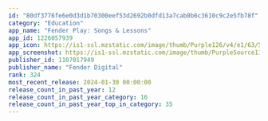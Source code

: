 ```yaml
---
id: "80df3776fe6e0d3d1b70300eef53d2692b0dfd13a7cab0b6c3610c9c2e5fb78f"
category: "Education"
app_name: "Fender Play: Songs & Lessons"
app_id: 1226057939
app_icon: https://is1-ssl.mzstatic.com/image/thumb/Purple126/v4/e1/63/5c/e1635ce6-ba32-25b7-316c-64888b18431d/AppIcon-0-1x_U007emarketing-0-7-0-85-220-0.png/1024x1024bb.png
app_screenshot: https://is1-ssl.mzstatic.com/image/thumb/PurpleSource116/v4/9f/9a/11/9f9a1103-797e-a419-0fe9-e2ba46598a47/10ee0c63-3edd-443e-bdb9-9a60804d5911_Fender_FenderPlay_US_iOS_6.5_ScreenshotMockups_231129_V1A_01.png/1284x2778bb.png
publisher_id: 1107017949
publisher_name: "Fender Digital"
rank: 324
most_recent_release: 2024-01-30 00:00:00
release_count_in_past_year: 12
release_count_in_past_year_category: 16
release_count_in_past_year_top_in_category: 35
---
```

